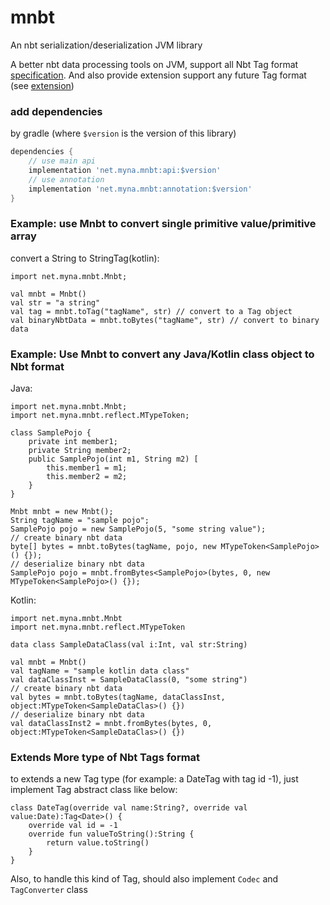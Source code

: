 # mnbt
An nbt serialization/deserialization JVM library 

A better nbt data processing tools on JVM, 
support all Nbt Tag format [specification](https://minecraft.fandom.com/wiki/NBT_format).
And also provide extension support any future Tag format (see [extension](#extends-more-type-of-nbt-tags-format))

### add dependencies
by gradle (where `$version` is the version of this library)
```groovy
dependencies {
    // use main api
    implementation 'net.myna.mnbt:api:$version'
    // use annotation
    implementation 'net.myna.mnbt:annotation:$version'
}
```

### Example: use Mnbt to convert single primitive value/primitive array
convert a String to StringTag(kotlin):
```
import net.myna.mnbt.Mnbt;

val mnbt = Mnbt()
val str = "a string"
val tag = mnbt.toTag("tagName", str) // convert to a Tag object
val binaryNbtData = mnbt.toBytes("tagName", str) // convert to binary data
```

### Example: Use Mnbt to convert any Java/Kotlin class object to Nbt format

Java:
```
import net.myna.mnbt.Mnbt;
import net.myna.mnbt.reflect.MTypeToken;

class SamplePojo {
    private int member1;
    private String member2;
    public SamplePojo(int m1, String m2) [
        this.member1 = m1;
        this.member2 = m2;
    }
}

Mnbt mnbt = new Mnbt();
String tagName = "sample pojo";
SamplePojo pojo = new SamplePojo(5, "some string value");
// create binary nbt data
byte[] bytes = mnbt.toBytes(tagName, pojo, new MTypeToken<SamplePojo>() {});
// deserialize binary nbt data
SamplePojo pojo = mnbt.fromBytes<SamplePojo>(bytes, 0, new MTypeToken<SamplePojo>() {});
```

Kotlin:
```
import net.myna.mnbt.Mnbt
import net.myna.mnbt.reflect.MTypeToken

data class SampleDataClass(val i:Int, val str:String)

val mnbt = Mnbt()
val tagName = "sample kotlin data class"
val dataClassInst = SampleDataClass(0, "some string")
// create binary nbt data
val bytes = mnbt.toBytes(tagName, dataClassInst, object:MTypeToken<SampleDataClas>() {})
// deserialize binary nbt data
val dataClassInst2 = mnbt.fromBytes(bytes, 0, object:MTypeToken<SampleDataClas>() {})
```

### Extends More type of Nbt Tags format

to extends a new Tag type (for example: a DateTag with tag id -1), 
just implement Tag abstract class like below:
```
class DateTag(override val name:String?, override val value:Date):Tag<Date>() {
    override val id = -1
    override fun valueToString():String {
        return value.toString()
    }
}
```
Also, to handle this kind of Tag, should also implement 
`Codec` and `TagConverter` class